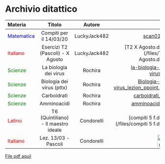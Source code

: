 # Archivio ditattico

| Materia      | Titolo | Autore     | File
| :---        |    :----:   |          :----: |  ---:|
| <font color="blue">Matematica</font>      | Compiti per il 14/03/20       | LuckyJack482| [scan01.pdf](/files/0019_200313204755_001.pdf) |
| <font color="red">Italiano</font>  | Esercizi T2 (Pascoli) - X Agosto        | LuckyJack482      | [T2 X Agosto.docx](/files/T2 X Agosto.docx)|
| <font color="green">Scienze</font>  |    La biologia dei virus     | Rochira      | [la-biologia-dei-virus.pdf](/files/la-biologia-dei-virus.pdf)|
| <font color="green">Scienze</font>  | Biologia dei virus (pttx)        | Rochira      | [Biologia-dei-virus_lezion_ppoint.pptx](/files/Biologia-dei-virus_lezion_ppoint.pptx)|
| <font color="green">Scienze</font>  |     Carboidrati    | Rochira      | [carboidrati_.ppt](/files/carboidrati_.ppt)|
| <font color="green">Scienze</font>  |     Amminoacidi    | Rochira      | [amminoacidi.ppt](/files/amminoacidi.ppt)|
| <font color="red">Latino</font> |T6 (Quintiliano) - Il maestro ideale|Condorelli|[compiti 5 f.docx](/files/compiti 5 f.docx)|
| <font color="red">Italiano</font> |Lez. 13/03 - Pascoli|Condorelli|<a href='https://www.youtube.com/watch?v=YOj0jgvfPtA'><img alt='Youtube' width='40 px' src='https://cdn.icon-icons.com/icons2/1826/PNG/512/4202041logosocialsocialmediavideoyoutube-115647_115654.png'/></a>|

[File pdf aquil](/files/aquil.pdf)

